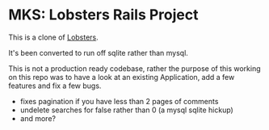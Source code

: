 # MKS: Lobsters Rails Project

This is a clone of [Lobsters](github.com/jcs/lobsters). 

It's been converted to run off sqlite rather than mysql. 

This is not a production ready codebase, rather the purpose of this working on this repo was to have a look at an existing Application, add a few features and fix a few bugs.

* fixes pagination if you have less than 2 pages of comments
* undelete searches for false rather than 0 (a mysql sqlite hickup)
* and more?




